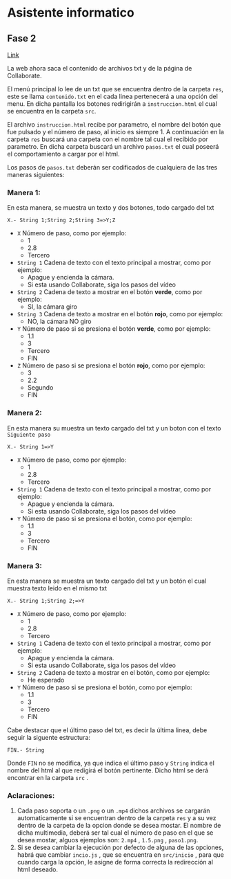 # Asistente informatico

## Fase 2

[Link](https://j0nan.github.io/PAT/Practica3)

La web ahora saca el contenido de archivos txt y de la página de Collaborate.

El menú principal lo lee de un txt que se encuentra dentro de la carpeta `res`, este se llama `contenido.txt` en el cada linea pertenecerá a una opción del menu. En dicha pantalla los botones redirigirán a `instruccion.html`  el cual se encuentra en la carpeta `src`. 

El archivo `instruccion.html` recibe por parametro, el nombre del botón que fue pulsado y el número de paso, al inicio es siempre 1. A continuación en la carpeta `res` buscará una carpeta con el nombre tal cual el recibido por parametro. En dicha carpeta buscará un archivo `pasos.txt` el cual poseerá el comportamiento a cargar por el html.


Los pasos de `pasos.txt` deberán ser codificados de cualquiera de las tres maneras siguientes:

### Manera 1:
En esta manera, se muestra un texto y dos botones, todo cargado del txt

```
X.- String 1;String 2;String 3=>Y;Z
```
- `X` Número de paso, como por ejemplo:
    - 1
    - 2.8
    - Tercero
- `String 1` Cadena de texto con el texto principal a mostrar, como por ejemplo:
    - Apague y encienda la cámara.
    - Si esta usando Collaborate, siga los pasos del vídeo
- `String 2` Cadena de texto a mostrar en el botón **verde**, como por ejemplo:
    - SI, la cámara giro
- `String 3` Cadena de texto a mostrar en el botón **rojo**, como por ejemplo:
    - NO, la cámara NO giro
- `Y` Número de paso si se presiona el botón **verde**, como por ejemplo:
    - 1.1
    - 3
    - Tercero
    - FIN
- `Z` Número de paso si se presiona el botón **rojo**, como por ejemplo:
    - 3
    - 2.2
    - Segundo
    - FIN

### Manera 2:
En esta manera su muestra un texto cargado del txt y un boton con el texto `Siguiente paso`
```
X.- String 1=>Y
```
- `X` Número de paso, como por ejemplo:
    - 1
    - 2.8
    - Tercero
- `String 1` Cadena de texto con el texto principal a mostrar, como por ejemplo:
    - Apague y encienda la cámara.
    - Si esta usando Collaborate, siga los pasos del vídeo
- `Y` Número de paso si se presiona el botón, como por ejemplo:
    - 1.1
    - 3
    - Tercero
    - FIN

### Manera 3:
En esta manera se muestra un texto cargado del txt y un botón el cual muestra texto leido en el mismo txt
```
X.- String 1;String 2;=>Y
```
- `X` Número de paso, como por ejemplo:
    - 1
    - 2.8
    - Tercero
- `String 1` Cadena de texto con el texto principal a mostrar, como por ejemplo:
    - Apague y encienda la cámara.
    - Si esta usando Collaborate, siga los pasos del vídeo
- `String 2` Cadena de texto a mostrar en el botón, como por ejemplo:
    - He esperado
- `Y` Número de paso si se presiona el botón, como por ejemplo:
    - 1.1
    - 3
    - Tercero
    - FIN

Cabe destacar que el último paso del txt, es decir la última linea, debe seguir la siguente estructura:
```
FIN.- String
```
Donde `FIN` no se modifica, ya que indica el último paso y `String` indica el nombre del html al que redigirá el botón pertinente. Dicho html se derá encontrar en la carpeta `src` .

### Aclaraciones:
1. Cada paso soporta o un `.png` o un `.mp4` dichos archivos se cargarán automaticamente si se encuentran dentro de la carpeta `res` y a su vez dentro de la carpeta de la opcion donde se desea mostar. El nombre de dicha multimedia, deberá ser tal cual el número de paso en el que se desea mostar, alguos ejemplos son: `2.mp4` , `1.5.png` , `paso1.png`.
2. Si se desea cambiar la ejecución por defecto de alguna de las opciones, habrá que cambiar `incio.js` , que se encuentra en `src/inicio` , para que cuando carga la opción, le asigne de forma correcta la redirección al html deseado.